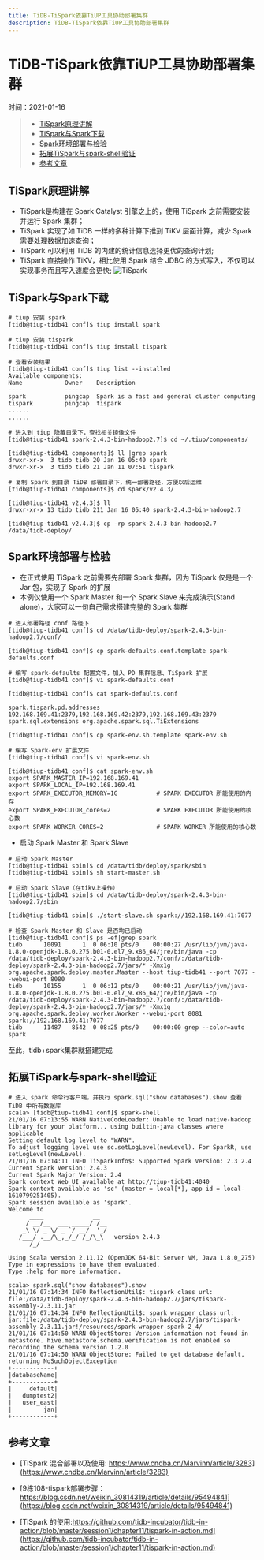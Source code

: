 ```yaml
---
title: TiDB-TiSpark依靠TiUP工具协助部署集群
description: TiDB-TiSpark依靠TiUP工具协助部署集群
---
```


# TiDB-TiSpark依靠TiUP工具协助部署集群
时间：2021-01-16

> - [TiSpark原理讲解](#TiSpark原理讲解)  
> - [TiSpark与Spark下载](#TiSpark与Spark下载)  
> - [Spark环境部署与检验](#Spark环境部署与检验)  
> - [拓展TiSpark与spark-shell验证](#拓展TiSpark与spark-shell验证)  
> - [参考文章](#参考文章)

## TiSpark原理讲解
 - TiSpark是构建在 Spark Catalyst 引擎之上的，使用 TiSpark 之前需要安装并运行 Spark 集群；   
 - TiSpark 实现了如 TiDB 一样的多种计算下推到 TiKV 层面计算，减少 Spark 需要处理数据加速查询；  
 - TiSpark 可以利用 TiDB 的内建的统计信息选择更优的查询计划;  
 - TiSpark 直接操作 TiKV，相比使用 Spark 结合 JDBC 的方式写入，不仅可以实现事务而且写入速度会更快;
![TiSpark](https://download.pingcap.com/images/docs-cn/tispark-architecture.png)

## TiSpark与Spark下载
```shell
# tiup 安装 spark
[tidb@tiup-tidb41 conf]$ tiup install spark

# tiup 安装 tispark
[tidb@tiup-tidb41 conf]$ tiup install tispark

# 查看安装结果
[tidb@tiup-tidb41 conf]$ tiup list --installed
Available components:
Name            Owner    Description
----            -----    -----------
spark           pingcap  Spark is a fast and general cluster computing 
tispark         pingcap  tispark
......
......

# 进入到 tiup 隐藏目录下，查找相关镜像文件
[tidb@tiup-tidb41 spark-2.4.3-bin-hadoop2.7]$ cd ~/.tiup/components/

[tidb@tiup-tidb41 components]$ ll |grep spark
drwxr-xr-x  3 tidb tidb 20 Jan 16 05:40 spark
drwxr-xr-x  3 tidb tidb 21 Jan 11 07:51 tispark

# 复制 Spark 到目录 TiDB 部署目录下，统一部署路径，方便以后运维
[tidb@tiup-tidb41 components]$ cd spark/v2.4.3/

[tidb@tiup-tidb41 v2.4.3]$ ll
drwxr-xr-x 13 tidb tidb 211 Jan 16 05:40 spark-2.4.3-bin-hadoop2.7

[tidb@tiup-tidb41 v2.4.3]$ cp -rp spark-2.4.3-bin-hadoop2.7 /data/tidb-deploy/
```

## Spark环境部署与检验
 - 在正式使用 TiSpark 之前需要先部署 Spark 集群，因为 TiSpark 仅是是一个 Jar 包，实现了 Spark 的扩展  
 - 本例仅使用一个 Spark Master 和一个 Spark Slave 来完成演示(Stand alone)，大家可以一句自己需求搭建完整的 Spark 集群  
```shell
# 进入部署路径 conf 路径下
[tidb@tiup-tidb41 conf]$ cd /data/tidb-deploy/spark-2.4.3-bin-hadoop2.7/conf/

[tidb@tiup-tidb41 conf]$ cp spark-defaults.conf.template spark-defaults.conf

# 编写 spark-defaults 配置文件，加入 PD 集群信息、TiSpark 扩展
[tidb@tiup-tidb41 conf]$ vi spark-defaults.conf

[tidb@tiup-tidb41 conf]$ cat spark-defaults.conf

spark.tispark.pd.addresses 192.168.169.41:2379,192.168.169.42:2379,192.168.169.43:2379
spark.sql.extensions org.apache.spark.sql.TiExtensions

[tidb@tiup-tidb41 conf]$ cp spark-env.sh.template spark-env.sh

# 编写 Spark-env 扩展文件
[tidb@tiup-tidb41 conf]$ vi spark-env.sh

[tidb@tiup-tidb41 conf]$ cat spark-env.sh
export SPARK_MASTER_IP=192.168.169.41
export SPARK_LOCAL_IP=192.168.169.41
export SPARK_EXECUTOR_MEMORY=1G           # SPARK EXECUTOR 所能使用的内存
export SPARK_EXECUTOR_cores=2             # SPARK EXECUTOR 所能使用的核心数
export SPARK_WORKER_CORES=2               # SPARK WORKER 所能使用的核心数
```

 - 启动 Spark Master 和 Spark Slave
```shell
# 启动 Spark Master
[tidb@tiup-tidb41 sbin]$ cd /data/tidb/deploy/spark/sbin
[tidb@tiup-tidb41 sbin]$ sh start-master.sh

# 启动 Spark Slave（在tikv上操作）
[tidb@tiup-tidb41 sbin]$ cd /data/tidb-deploy/spark-2.4.3-bin-hadoop2.7/sbin

[tidb@tiup-tidb41 sbin]$ ./start-slave.sh spark://192.168.169.41:7077

# 检查 Spark Master 和 Slave 是否均已启动
[tidb@tiup-tidb41 conf]$ ps -ef|grep spark
tidb      10091      1  0 06:10 pts/0    00:00:27 /usr/lib/jvm/java-1.8.0-openjdk-1.8.0.275.b01-0.el7_9.x86_64/jre/bin/java -cp /data/tidb-deploy/spark-2.4.3-bin-hadoop2.7/conf/:/data/tidb-deploy/spark-2.4.3-bin-hadoop2.7/jars/* -Xmx1g org.apache.spark.deploy.master.Master --host tiup-tidb41 --port 7077 --webui-port 8080
tidb      10155      1  0 06:12 pts/0    00:00:21 /usr/lib/jvm/java-1.8.0-openjdk-1.8.0.275.b01-0.el7_9.x86_64/jre/bin/java -cp /data/tidb-deploy/spark-2.4.3-bin-hadoop2.7/conf/:/data/tidb-deploy/spark-2.4.3-bin-hadoop2.7/jars/* -Xmx1g org.apache.spark.deploy.worker.Worker --webui-port 8081 spark://192.168.169.41:7077
tidb      11487   8542  0 08:25 pts/0    00:00:00 grep --color=auto spark

```
至此，tidb+spark集群就搭建完成

## 拓展TiSpark与spark-shell验证
```shell
# 进入 spark 命令行客户端，并执行 spark.sql("show databases").show 查看 TiDB 中所有数据库
scala> [tidb@tiup-tidb41 conf]$ spark-shell
21/01/16 07:13:55 WARN NativeCodeLoader: Unable to load native-hadoop library for your platform... using builtin-java classes where applicable
Setting default log level to "WARN".
To adjust logging level use sc.setLogLevel(newLevel). For SparkR, use setLogLevel(newLevel).
21/01/16 07:14:11 INFO TiSparkInfo$: Supported Spark Version: 2.3 2.4
Current Spark Version: 2.4.3
Current Spark Major Version: 2.4
Spark context Web UI available at http://tiup-tidb41:4040
Spark context available as 'sc' (master = local[*], app id = local-1610799251405).
Spark session available as 'spark'.
Welcome to
      ____              __
     / __/__  ___ _____/ /__
    _\ \/ _ \/ _ `/ __/  '_/
   /___/ .__/\_,_/_/ /_/\_\   version 2.4.3
      /_/
         
Using Scala version 2.11.12 (OpenJDK 64-Bit Server VM, Java 1.8.0_275)
Type in expressions to have them evaluated.
Type :help for more information.

scala> spark.sql("show databases").show
21/01/16 07:14:34 INFO ReflectionUtil$: tispark class url: file:/data/tidb-deploy/spark-2.4.3-bin-hadoop2.7/jars/tispark-assembly-2.3.11.jar
21/01/16 07:14:34 INFO ReflectionUtil$: spark wrapper class url: jar:file:/data/tidb-deploy/spark-2.4.3-bin-hadoop2.7/jars/tispark-assembly-2.3.11.jar!/resources/spark-wrapper-spark-2_4/
21/01/16 07:14:50 WARN ObjectStore: Version information not found in metastore. hive.metastore.schema.verification is not enabled so recording the schema version 1.2.0
21/01/16 07:14:50 WARN ObjectStore: Failed to get database default, returning NoSuchObjectException
+------------+
|databaseName|
+------------+
|     default|
|   dumptest2|
|   user_east|
|         jan|
+------------+
```


## 参考文章

 - [TiSpark 混合部署以及使用: https://www.cndba.cn/Marvinn/article/3283](https://www.cndba.cn/Marvinn/article/3283)

 - [9栋108-tispark部署步骤：https://blog.csdn.net/weixin_30814319/article/details/95494841](https://blog.csdn.net/weixin_30814319/article/details/95494841)

 - [TiSpark 的使用:https://github.com/tidb-incubator/tidb-in-action/blob/master/session1/chapter11/tispark-in-action.md](https://github.com/tidb-incubator/tidb-in-action/blob/master/session1/chapter11/tispark-in-action.md)